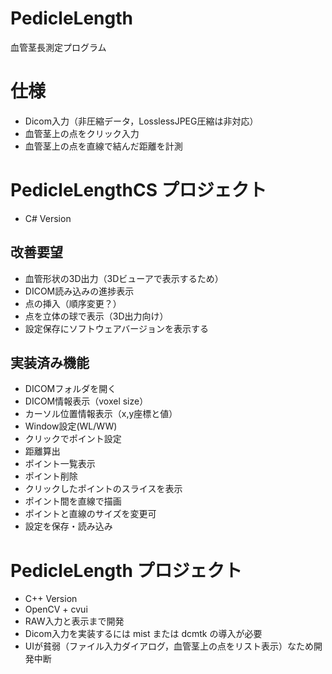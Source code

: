 # PedicleLength
血管茎長測定プログラム

# 仕様
- Dicom入力（非圧縮データ，LosslessJPEG圧縮は非対応）
- 血管茎上の点をクリック入力
- 血管茎上の点を直線で結んだ距離を計測

# PedicleLengthCS プロジェクト
- C# Version

## 改善要望
- 血管形状の3D出力（3Dビューアで表示するため）
- DICOM読み込みの進捗表示
- 点の挿入（順序変更？）
- 点を立体の球で表示（3D出力向け）
- 設定保存にソフトウェアバージョンを表示する
## 実装済み機能
- DICOMフォルダを開く
- DICOM情報表示（voxel size）
- カーソル位置情報表示（x,y座標と値）
- Window設定(WL/WW)
- クリックでポイント設定
- 距離算出
- ポイント一覧表示
- ポイント削除
- クリックしたポイントのスライスを表示
- ポイント間を直線で描画
- ポイントと直線のサイズを変更可
- 設定を保存・読み込み

# PedicleLength プロジェクト
- C++ Version
- OpenCV + cvui
- RAW入力と表示まで開発
- Dicom入力を実装するには mist または dcmtk の導入が必要
- UIが貧弱（ファイル入力ダイアログ，血管茎上の点をリスト表示）なため開発中断
